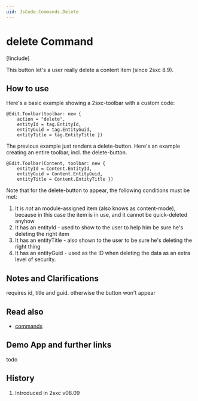 ```yaml
---
uid: JsCode.Commands.Delete
---
```

# delete Command

[!include[](~/pages/basics/stack/_shared-float-summary.md)]
<style>.context-box-summary .edit-custom { visibility: visible; } </style>

This button let's a user really delete a content item (since 2sxc 8.9).

## How to use

Here's a basic example showing a 2sxc-toolbar with a custom code:

```razor
@Edit.Toolbar(toolbar: new { 
    action = "delete", 
    entityId = tag.EntityId, 
    entityGuid = tag.EntityGuid, 
    entityTitle = tag.EntityTitle })

```
The previous example just renders a delete-button. Here's an example creating an entire toolbar, incl. the delete-button.

```razor
@Edit.Toolbar(Content, toolbar: new { 
    entityId = Content.EntityId, 
    entityGuid = Content.EntityGuid, 
    entityTitle = Content.EntityTitle })
```
Note that for the delete-button to appear, the following conditions must be met:

1. It is _not_ an module-assigned item (also knows as content-mode), because in this case the item is in use, and it cannot be quick-deleted anyhow
2. It has an entityId - used to show to the user to help him be sure he's deleting the right item
3. It has an entityTitle - also shown to the user to be sure he's deleting the right thing
3. It has an entityGuid - used as the ID when deleting the data as an extra level of security. 


## Notes and Clarifications

requires id, title and guid. otherwise the button won't appear

## Read also

* [commands](xref:JsCode.Commands.Index) 

## Demo App and further links

todo

## History
1. Introduced in 2sxc v08.09

